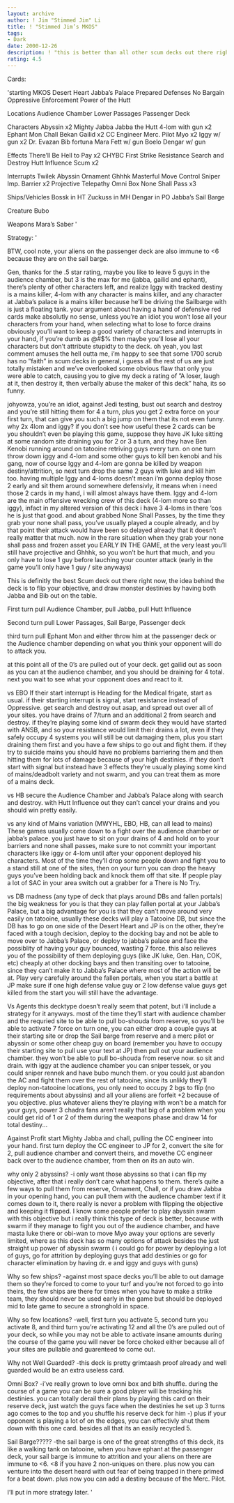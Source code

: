 ```yaml
---
layout: archive
author: ! Jim "Stimmed Jim" Li
title: ! "Stimmed Jim’s MKOS"
tags:
- Dark
date: 2000-12-26
description: ! "this is better than all other scum decks out there right now"
rating: 4.5
---
```

Cards: 

'starting
MKOS
Desert Heart
Jabba’s Palace
Prepared Defenses
No Bargain
Oppressive Enforcement
Power of the Hutt

Locations
Audience Chamber
Lower Passages
Passenger Deck

Characters
Abyssin x2
Mighty Jabba
Jabba the Hutt
4-lom with gun x2
Ephant Mon
Chall Bekan
Gailid x2
CC Engineer
Merc. Pilot
Myo x2
Iggy w/ gun x2
Dr. Evazan
Bib fortuna
Mara
Fett w/ gun
Boelo
Dengar w/ gun

Effects
There’ll Be Hell to Pay x2
CHYBC
First Strike
Resistance
Search and Destroy
Hutt Influence
Scum x2

Interrupts
Twilek
Abyssin Ornament
Ghhhk
Masterful Move
Control
Sniper
Imp. Barrier x2
Projective Telepathy
Omni Box
None Shall Pass x3

Ships/Vehicles
Bossk in HT
Zuckuss in MH
Dengar in PO
Jabba’s Sail Barge

Creature
Bubo

Weapons
Mara’s Saber
'

Strategy: '

BTW, cool note, your aliens on the passenger deck are also immune to <6 because they are on the sail barge.

Gen, thanks for the .5 star rating, maybe you like to leave 5 guys in the audience chamber, but 3 is the max for me (jabba, gailid and ephant), there’s plenty of other characters left, and realize Iggy with tracked destiny is a mains killer, 4-lom with any character is mains killer, and any character at Jabba’s palace is a mains killer because he’ll be driving the Sailbarge with is just a floating tank.  your argument about having a hand of defensive red cards make absolutly no sense, unless you’re an idiot you won’t lose all your characters from your hand, when selecting what to lose to force drains obviously you’ll want to keep a good variety of characters and interrupts in your hand, if you’re dumb as @#$% then maybe you’ll lose all your characters but don’t attribute stupidty to the deck.  oh yeah, you last comment amuses the hell outta me, i’m happy to see that some 1700 scrub has no ”faith” in scum decks in general, i guess all the rest of us are just totally mistaken and we’ve overlooked some obvious flaw that only you were able to catch, causing you to give my deck a rating of ”A loser, laugh at it, then destroy it, then verbally abuse the maker of this deck” haha, its so funny.

johyowza, you’re an idiot, against Jedi testing, bust out search and destroy and you’re still hitting them for 4 a turn, plus you get 2 extra force on your first turn, that can give you such a big jump on them that its not even funny.	why 2x 4lom and iggy?  if you don’t see how useful these 2 cards can be you shouldn’t even be playing this game, suppose they have JK luke sitting at some random site draining you for 2 or 3 a turn, and they have Ben Kenobi running around on tatooine retriving guys every turn.  on one turn throw down iggy and 4-lom and some other guys to kill ben kenobi and his gang, now of course Iggy and 4-lom are gonna be killed by weapon destiny/attrition, so next turn drop the same 2 guys with luke and kill him too.  having multiple Iggy and 4-loms doesn’t mean i’m gonna deploy those 2 early and sit them around somewhere defensivly, it means when i need those 2 cards in my hand, i will almost always have them.  Iggy and 4-lom are the main offensive wrecking crew of this deck (4-lom more so than iggy), infact in my altered version of this deck i have 3 4-loms in there ’cos he is just that good.  and about grabbed None Shall Passes, by the time they grab your none shall pass, you’ve usually played a couple already, and by that point their attack would have been so delayed already that it doesn’t really matter that much.  now in the rare situation when they grab your none shall pass and frozen asset you EARLY IN THE GAME, at the very least you’ll still have projective and Ghhhk, so you won’t be hurt that much, and you only have to lose 1 guy before lauching your counter attack (early in the game you’ll only have 1 guy / site anyways)

This is definitly the best Scum deck out there right now, the idea behind the deck is to flip your objective, and draw monster destinies by having both Jabba and Bib out on the table.

First turn pull Audience Chamber, pull Jabba, pull Hutt Influence

Second turn pull Lower Passages, Sail Barge, Passenger deck

third turn pull Ephant Mon and either throw him at the passenger deck or the Audience chamber depending on what you think your opponent will do to attack you.

at this point all of the 0’s are pulled out of your deck.  get gailid out as soon as you can at the audience chamber, and you should be draining for 4 total.  next you wait to see what your opponent does and react to it.

vs EBO If their start interrupt is Heading for the Medical frigate, start as usual.  if their starting interrupt is signal, start resistance instead of Oppressive.  get search and destroy out asap, and spread out over all of your sites.  you have drains of 7/turn and an additional 2 from search and destroy.  if they’re playing some kind of swarm deck they would have started with ANSB, and so your resistance would limit their drains a lot, even if they safely occupy 4 systems you will still be out damaging them, plus you start draining them first and you have a few ships to go out and fight them.  if they try to suicide mains you should have no problems barriering them and then hitting them for lots of damage because of your high destinies.  if they don’t start with signal but instead have 3 effects they’re usually playing some kind of mains/deadbolt variety and not swarm, and you can treat them as more of a mains deck.

vs HB secure the Audience Chamber and Jabba’s Palace along with search and destroy.  with Hutt Influence out they can’t cancel your drains and you should win pretty easily.

vs any kind of Mains variation (MWYHL, EBO, HB, can all lead to mains)  These games usually come down to a fight over the audience chamber or jabba’s palace.  you just have to sit on your drains of 4 and hold on to your barriers and none shall passes, make sure to not committ your important characters like iggy or 4-lom until after your opponent deployed his characters.  Most of the time they’ll drop some people down and fight you to a stand still at one of the sites, then on your turn you can drop the heavy guys you’ve been holding back and knock them off that site.  If people play a lot of SAC in your area switch out a grabber for a There is No Try.

vs DB madness (any type of deck that plays around DBs and fallen portals) the big weakness for you is that they can play fallen portal at your Jabba’s Palace, but a big advantage for you is that they can’t move around very easily on tatooine, usually these decks will play a Tatooine DB, but since the DB has to go on one side of the Desert Heart and JP is on the other, they’re faced with a tough decision, deploy to the docking bay and not be able to move over to Jabba’s Palace, or deploy to jabba’s palace and face the possiblity of having your guy bounced, wasting 7 force.  this also relieves you of the possibility of them deploying guys (like JK luke, Gen. Han, COK, etc) cheaply at other docking bays and then transiting over to tatooine, since they can’t make it to Jabba’s Palace where most of the action will be at.	Play very carefully around the fallen portals, when you start a battle at JP make sure if one high defense value guy or 2 low defense value guys get killed from the start you will still have the advantage.

Vs Agents  this decktype doesn’t really seem that potent, but i’ll include a strategy for it anyways.  most of the time they’ll start with audience chamber and the requried site to be able to pull bo-shouda from reserve, so you’ll be able to activate 7 force on turn one, you can either drop a couple guys at their starting site or drop the Sail barge from reserve and a merc pilot or abyssin or some other cheap guy on board (remember you have to occupy their starting site to pull use your text at JP) then pull out your audience chamber.  they won’t be able to pull bo-shouda from reserve now.  so sit and drain.	with iggy at the audience chamber you can sniper tessek, or you could sniper rennek and have bubo munch them. or you could just abandon the AC and fight them over the rest of tatooine, since its unlikly they’ll deploy non-tatooine locations, you only need to occupy 2 bgs to flip (no requirements about abyssins) and all your aliens are forfeit +2 because of you objective.  plus whatever aliens they’re playing with won’t be a match for your guys, power 3 chadra fans aren’t really that big of a problem when you could get rid of 1 or 2 of them during the weapons phase and draw 14 for total destiny...

Against Profit
start Mighty Jabba and chall, pulling the CC engineer into your hand.  first turn deploy the CC engineer to JP for 2, convert the site for 2, pull audience chamber and convert theirs, and movethe CC engineer back over to the audience chamber, from then on its an auto win.

why only 2 abyssins?
-i only want those abyssins so that i can flip my objective, after that i really don’t care what happens to them.  there’s quite a few ways to pull them from reserve, Ornament, Chall, or if you draw Jabba in your opening hand, you can pull them with the audience chamber text if it comes down to it, there really is never a problem with flipping the objective and keeping it flipped.  I know some people prefer to play abyssin swarm with this objective but i really think this type of deck is better, because with swarm if they manage to fight you out of the audience chamber, and have masta luke there or obi-wan to move Myo away your options are severly limited, where as this deck has so many options of attack besides the just straight up power of abyssin swarm ( i could go for power by deploying a lot of guys, go for attrition by deploying guys that add destinies or go for character elimination by having dr. e and iggy and guys with guns)

Why so few ships?
-against most space decks you’ll be able to out damage them so they’re forced to come to your turf and you’re not forced to go into theirs, the few ships are there for times when you have to make a strike team, they should never be used early in the game but should be deployed mid to late game to secure a stronghold in space.

Why so few locations?
-well, first turn you activate 5, second turn you activate 8, and third turn you’re activating 12 and all the 0’s are pulled out of your deck, so while you may not be able to activate insane amounts during the course of the game you will never be force choked either because all of your sites are pullable and guarenteed to come out.

Why not Well Guarded?
-this deck is pretty grimtaash proof already and well guarded would be an extra useless card.

Omni Box?
-i’ve really grown to love omni box and bith shuffle.  during the course of a game you can be sure a good player will be tracking his destinies.	you can totally derail their plans by playing this card on their reserve deck, just watch the guys face when the destinies he set up 3 turns ago comes to the top and you shuffle his reserve deck for him -)	plus if your opponent is playing a lot of on the edges, you can effectivly shut them down with this one card. besides all that its an easily recycled 5.

Sail Barge?????
-the sail barge is one of the great strengths of this deck, its like a walking tank on tatooine, when you have ephant at the passenger deck, your sail barge is immune to attrition and your aliens on there are immune to <6.	<8 if you have 2 non-uniques on there.	plus now you can venture into the desert heard with out fear of being trapped in there primed for a beat down.	plus now you can add a destiny because of the Merc. Pilot.

I’ll put in more strategy later.	     '